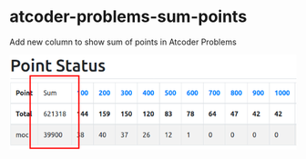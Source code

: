 # atcoder-problems-sum-points
Add new column to show sum of points in Atcoder Problems


![Sample](sample.png)
